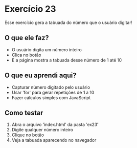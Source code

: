 # Exercício 23

Esse exercício gera a tabuada do número que o usuário digitar!

## O que ele faz?

- O usuário digita um número inteiro
- Clica no botão
- E a página mostra a tabuada desse número de 1 até 10

## O que eu aprendi aqui?

- Capturar número digitado pelo usuário
- Usar 'for' para gerar repetições de 1 a 10
- Fazer cálculos simples com JavaScript

## Como testar

1.  Abra o arquivo 'index.html' da pasta 'ex23'
2. Digite qualquer número inteiro
3. Clique no botão
4. Veja a tabuada aparecendo no navegador 